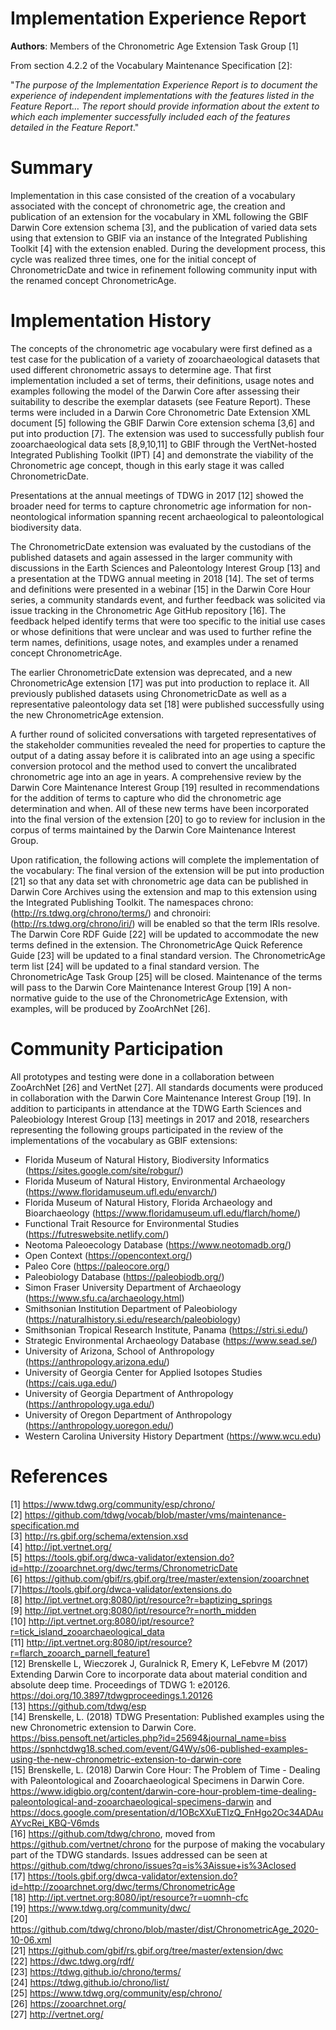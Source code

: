 
# Implementation Experience Report
**Authors**: Members of the Chronometric Age Extension Task Group [1]

From section 4.2.2 of the Vocabulary Maintenance Specification [2]:

"*The purpose of the Implementation Experience Report is to document the experience of independent implementations with the features listed in the Feature Report…
The report should provide information about the extent to which each implementer successfully included each of the features detailed in the Feature Report*."

# Summary
Implementation in this case consisted of the creation of a vocabulary associated with the concept of chronometric age, the creation and publication of an extension for the vocabulary in XML following the GBIF Darwin Core extension schema [3], and the publication of varied data sets using that extension to GBIF via an instance of the Integrated Publishing Toolkit [4] with the extension enabled. During the development process, this cycle was realized three times, one for the initial concept of ChronometricDate and twice in refinement following community input with the renamed concept ChronometricAge.

# Implementation History
The concepts of the chronometric age vocabulary were first defined as a test case for the publication of a variety of zooarchaeological datasets that used different chronometric assays to determine age. That first implementation included a set of terms, their definitions, usage notes and examples following the model of the Darwin Core after assessing their suitability to describe the exemplar datasets (see Feature Report). These terms were included in a Darwin Core Chronometric Date Extension XML document [5] following the GBIF Darwin Core extension schema [3,6] and put into production [7]. The extension was used to successfully publish four zooarchaeological data sets [8,9,10,11] to GBIF through the VertNet-hosted Integrated Publishing Toolkit (IPT) [4] and demonstrate the viability of the Chronometric age concept, though in this early stage it was called ChronometricDate. 

Presentations at the annual meetings of TDWG in 2017 [12] showed the broader need for terms to capture chronometric age information for non-neontological information spanning recent archaeological to paleontological biodiversity data. 

The ChronometricDate extension was evaluated by the custodians of the published datasets and again assessed in the larger community with discussions in the Earth Sciences and Paleontology Interest Group [13] and a presentation at the TDWG annual meeting in 2018 [14].
The set of terms and definitions were presented in a webinar [15] in the Darwin Core Hour series, a community standards event, and further feedback was solicited via issue tracking in the Chronometric Age GitHub repository [16]. The feedback helped identify terms that were too specific to the initial use cases or whose definitions that were unclear and was used to further refine the term names, definitions, usage notes, and examples under a renamed concept ChronometricAge.

The earlier ChronometricDate extension was deprecated, and a new ChronometricAge extension [17] was put into production to replace it. All previously published datasets using ChronometricDate as well as a representative paleontology data set [18] were published successfully using the new ChronometricAge extension.

A further round of solicited conversations with targeted representatives of the stakeholder communities revealed the need for properties to capture the output of a dating assay before it is calibrated into an age using a specific conversion protocol and the method used to convert the uncalibrated chronometric age into an age in years. A comprehensive review by the Darwin Core Maintenance Interest Group [19] resulted in recommendations for the addition of terms to capture who did the chronometric age determination and when. All of these new terms have been incorporated into the final version of the extension [20] to go to review for inclusion in the corpus of terms maintained by the Darwin Core Maintenance Interest Group. 

Upon ratification, the following actions will complete the implementation of the vocabulary:
The final version of the extension will be put into production [21] so that any data set with chronometric age data can be published in Darwin Core Archives using the extension and map to this extension using the Integrated Publishing Toolkit. 
The namespaces chrono: (http://rs.tdwg.org/chrono/terms/) and chronoiri: (http://rs.tdwg.org/chrono/iri/) will be enabled so that the term IRIs resolve. 
The Darwin Core RDF Guide [22] will be updated to accommodate the new terms defined in the extension.
The ChronometricAge Quick Reference Guide [23] will be updated to a final standard version.
The ChronometricAge term list [24] will be updated to a final standard version.
The ChronometricAge Task Group [25] will be closed.
Maintenance of the terms will pass to the Darwin Core Maintenance Interest Group [19]
A non-normative guide to the use of the ChronometricAge Extension, with examples, will be produced by ZooArchNet [26].

# Community Participation
All prototypes and testing were done in a collaboration between ZooArchNet [26] and VertNet [27]. All standards documents were produced in collaboration with the Darwin Core Maintenance Interest Group [19]. In addition to participants in attendance at the TDWG Earth Sciences and Paleobiology Interest Group [13] meetings in 2017 and 2018, researchers representing the following groups participated in the review of the implementations of the vocabulary as GBIF extensions: 
* Florida Museum of Natural History, Biodiversity Informatics (https://sites.google.com/site/robgur/)
* Florida Museum of Natural History, Environmental Archaeology (https://www.floridamuseum.ufl.edu/envarch/)
* Florida Museum of Natural History, Florida Archaeology and Bioarchaeology (https://www.floridamuseum.ufl.edu/flarch/home/)
* Functional Trait Resource for Environmental Studies (https://futreswebsite.netlify.com/)
* Neotoma Paleoecology Database (https://www.neotomadb.org/)
* Open Context (https://opencontext.org/)
* Paleo Core (https://paleocore.org/)
* Paleobiology Database (https://paleobiodb.org/)
* Simon Fraser University Department of Archaeology (https://www.sfu.ca/archaeology.html)
* Smithsonian Institution Department of Paleobiology (https://naturalhistory.si.edu/research/paleobiology)
* Smithsonian Tropical Research Institute, Panama (https://stri.si.edu/)
* Strategic Environmental Archaeology Database (https://www.sead.se/)
* University of Arizona, School of Anthropology (https://anthropology.arizona.edu/)
* University of Georgia Center for Applied Isotopes Studies (https://cais.uga.edu/)
* University of Georgia Department of Anthropology (https://anthropology.uga.edu/)
* University of Oregon Department of Anthropology (https://anthropology.uoregon.edu/)
* Western Carolina University History Department (https://www.wcu.edu)

# References
[1] https://www.tdwg.org/community/esp/chrono/ \
[2] https://github.com/tdwg/vocab/blob/master/vms/maintenance-specification.md \
[3] http://rs.gbif.org/schema/extension.xsd \
[4] http://ipt.vertnet.org/ \
[5] https://tools.gbif.org/dwca-validator/extension.do?id=http://zooarchnet.org/dwc/terms/ChronometricDate \
[6] https://github.com/gbif/rs.gbif.org/tree/master/extension/zooarchnet \
[7]https://tools.gbif.org/dwca-validator/extensions.do \
[8] http://ipt.vertnet.org:8080/ipt/resource?r=baptizing_springs \
[9] http://ipt.vertnet.org:8080/ipt/resource?r=north_midden \
[10] http://ipt.vertnet.org:8080/ipt/resource?r=tick_island_zooarchaeological_data \
[11] http://ipt.vertnet.org:8080/ipt/resource?r=flarch_zooarch_parnell_feature1 \
[12] Brenskelle L, Wieczorek J, Guralnick R, Emery K, LeFebvre M (2017) Extending Darwin Core to incorporate data about material condition and absolute deep time. Proceedings of TDWG 1: e20126. https://doi.org/10.3897/tdwgproceedings.1.20126 \
[13] https://github.com/tdwg/esp \
[14] Brenskelle, L. (2018) TDWG Presentation: Published examples using the new Chronometric extension to Darwin Core. https://biss.pensoft.net/articles.php?id=25694&journal_name=biss https://spnhctdwg18.sched.com/event/G4Wy/s06-published-examples-using-the-new-chronometric-extension-to-darwin-core \
[15] Brenskelle, L. (2018) Darwin Core Hour: The Problem of Time - Dealing with Paleontological and Zooarchaeological Specimens in Darwin Core. https://www.idigbio.org/content/darwin-core-hour-problem-time-dealing-paleontological-and-zooarchaeological-specimens-darwin and https://docs.google.com/presentation/d/1OBcXXuETlzQ_FnHgo2Oc34ADAuAYvcRei_KBQ-V6mds \
[16] https://github.com/tdwg/chrono, moved from https://github.com/vertnet/chrono for the purpose of making the vocabulary part of the TDWG standards. Issues addressed can be seen at https://github.com/tdwg/chrono/issues?q=is%3Aissue+is%3Aclosed \
[17] https://tools.gbif.org/dwca-validator/extension.do?id=http://zooarchnet.org/dwc/terms/ChronometricAge \
[18] http://ipt.vertnet.org:8080/ipt/resource?r=uomnh-cfc \
[19] https://www.tdwg.org/community/dwc/ \
[20] https://github.com/tdwg/chrono/blob/master/dist/ChronometricAge_2020-10-06.xml \
[21] https://github.com/gbif/rs.gbif.org/tree/master/extension/dwc \
[22] https://dwc.tdwg.org/rdf/ \
[23] https://tdwg.github.io/chrono/terms/ \
[24] https://tdwg.github.io/chrono/list/ \
[25] https://www.tdwg.org/community/esp/chrono/ \
[26] https://zooarchnet.org/ \
[27] http://vertnet.org/